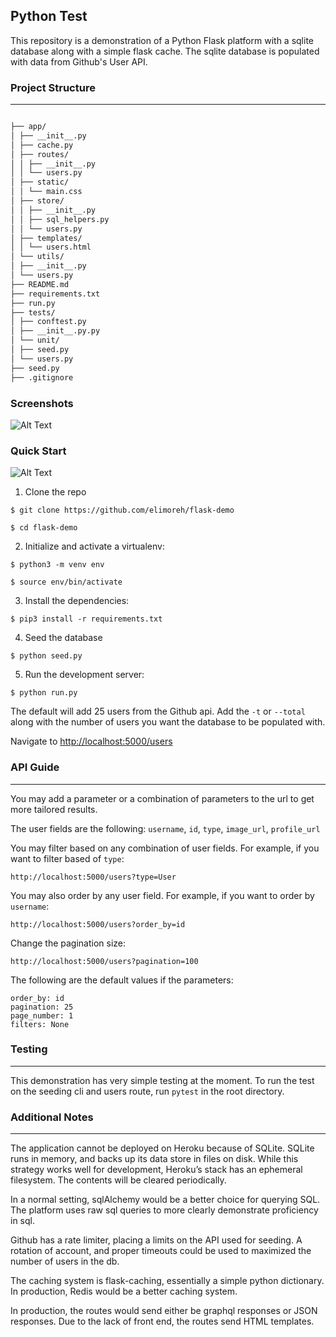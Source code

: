 

  

## Python Test

  

This repository is a demonstration of a Python Flask platform with a sqlite database along with a simple flask cache. The sqlite database is populated with data from Github's User API.

  

### Project Structure

--------

  

```sh

├── app/
│ ├── __init__.py
│ ├── cache.py
│ ├── routes/
│ │ ├── __init__.py
│ │ └── users.py
│ ├── static/
│ │ └── main.css
│ ├── store/
│ │ ├── __init__.py
│ │ ├── sql_helpers.py
│ │ └── users.py
│ ├── templates/
│ │ └── users.html
│ └── utils/
│ ├── __init__.py
│ └── users.py
├── README.md
├── requirements.txt
├── run.py
├── tests/
│ ├── conftest.py
│ ├── __init__.py.py
│ └── unit/
│ ├── seed.py
│ └── users.py
├── seed.py
├── .gitignore
```

  

### Screenshots

  ![Alt Text](https://media.giphy.com/media/1WcFmqwsv4cLFNzD9R/giphy.gif)  


### Quick Start

  ![Alt Text](https://media.giphy.com/media/pCa5zfdwtV122PL4lY/giphy.gif)

1. Clone the repo

```
$ git clone https://github.com/elimoreh/flask-demo

$ cd flask-demo
```

  

2. Initialize and activate a virtualenv:

```
$ python3 -m venv env

$ source env/bin/activate
```

  

3. Install the dependencies:

```
$ pip3 install -r requirements.txt
```

  

4. Seed the database

```
$ python seed.py
```

  

5. Run the development server:

```
$ python run.py
```

  

The default will add 25 users from the Github api. Add the `-t` or `--total`  along with the number of users you want the database to be populated with.

  

Navigate to [http://localhost:5000/users](http://localhost:500/users)

   

### API Guide

------

  

You may add a parameter or a combination of parameters to the url to get more tailored results.

  

The user fields are the following: `username`, `id`, `type`, `image_url`, `profile_url`

  

You may filter based on any combination of user fields. For example, if you want to filter based of `type`:

  

```
http://localhost:5000/users?type=User
```

  

You may also order by any user field. For example, if you want to order by `username`:

  

```
http://localhost:5000/users?order_by=id
```

  

Change the pagination size:

  

```
http://localhost:5000/users?pagination=100
```

  

The following are the default values if the parameters:

```
order_by: id
pagination: 25
page_number: 1
filters: None
```

  

### Testing

------

  

This demonstration has very simple testing at the moment. To run the test on the seeding cli and users route, run `pytest` in the root directory.

  

 ### Additional Notes

------

  
The application cannot be deployed on Heroku because of SQLite. SQLite runs in memory, and backs up its data store in files on disk. While this strategy works well for development, Heroku’s stack has an ephemeral filesystem. The contents will be cleared periodically. 

In a normal setting, sqlAlchemy would be a better choice for querying SQL. The platform uses raw sql queries to more clearly demonstrate proficiency in sql.

  

Github has a rate limiter, placing a limits on the API used for seeding. A rotation of account, and proper timeouts could be used to maximized the number of users in the db.


The caching system is flask-caching, essentially a simple python dictionary. In production, Redis would be a better caching system.

  

In production, the routes would send either be graphql responses or JSON responses. Due to the lack of front end, the routes send HTML templates.